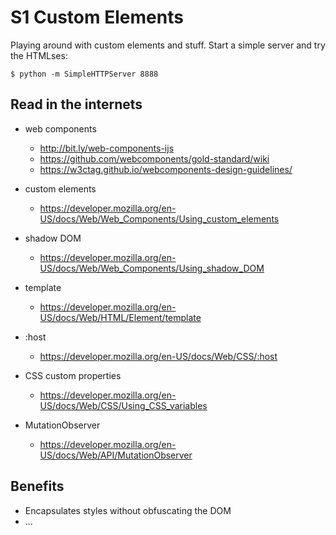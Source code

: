 # S1 Custom Elements

Playing around with custom elements and stuff. Start a simple server and
try the HTMLses:

    $ python -m SimpleHTTPServer 8888

## Read in the internets

* web components
    * http://bit.ly/web-components-ijs
    * https://github.com/webcomponents/gold-standard/wiki
    * https://w3ctag.github.io/webcomponents-design-guidelines/

* custom elements
    * https://developer.mozilla.org/en-US/docs/Web/Web_Components/Using_custom_elements

* shadow DOM
    * https://developer.mozilla.org/en-US/docs/Web/Web_Components/Using_shadow_DOM

* template
    * https://developer.mozilla.org/en-US/docs/Web/HTML/Element/template

* :host
    * https://developer.mozilla.org/en-US/docs/Web/CSS/:host

* CSS custom properties
    * https://developer.mozilla.org/en-US/docs/Web/CSS/Using_CSS_variables

* MutationObserver
    * https://developer.mozilla.org/en-US/docs/Web/API/MutationObserver

## Benefits

* Encapsulates styles without obfuscating the DOM
* ...
